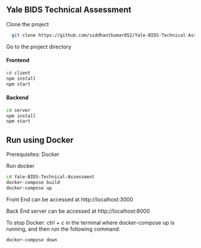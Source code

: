 
## Yale BIDS Technical Assessment

Clone the project

```bash
  git clone https://github.com/siddhantkumar052/Yale-BIDS-Technical-Assessment
```

Go to the project directory

#### Frontend
```bash
cd client
npm install
npm start 
```

#### Backend
```bash
cd server
npm install
npm start
```
## Run using Docker
Prerequisites: Docker

Run docker

```bash
cd Yale-BIDS-Technical-Assessment
docker-compose build
docker-compose up
```
Front End can be accessed at http://localhost:3000

Back End server can be accessed at http://localhost:8000

To stop Docker: ctrl + c in the terminal where docker-compose up is running, and then run the following command:
```bash
docker-compose down
```